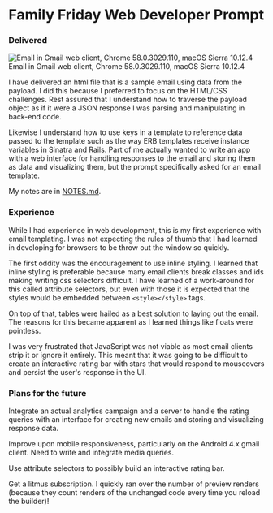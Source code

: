 # Family Friday Web Developer Prompt

### Delivered

![Email in Gmail web client, Chrome 58.0.3029.110, macOS Sierra 10.12.4](
  http://i.imgur.com/8wpFteh.png
  )
Email in Gmail web client, Chrome 58.0.3029.110, macOS Sierra 10.12.4

I have delivered an html file that is a sample email using data from the
payload. I did this because I preferred to focus on the HTML/CSS challenges.
Rest assured that I understand how to traverse the payload object as if it were
a JSON response I was parsing and manipulating in back-end code.

Likewise I understand how to use keys in a template to reference data passed to
the template such as the way ERB templates receive instance variables in Sinatra
and Rails. Part of me actually wanted to write an app with a web interface for
handling responses to the email and storing them as data and visualizing them,
but the prompt specifically asked for an email template.

My notes are in [NOTES.md](NOTES.md).

### Experience

While I had experience in web development, this is my first experience with
email templating. I was not expecting the rules of thumb that I had learned in
developing for browsers to be throw out the window so quickly.

The first oddity was the encouragement to use inline styling. I learned that
inline styling is preferable because many email clients break classes and ids
making writing css selectors difficult. I have learned of a work-around for this
called attribute selectors, but even with those it is expected that the styles
would be embedded between ```<style></style>``` tags.

On top of that, tables were hailed as a best solution to laying out the email.
The reasons for this became apparent as I learned things like floats were
pointless.

I was very frustrated that JavaScript was not viable as most email clients strip
it or ignore it entirely. This meant that it was going to be difficult to create
an interactive rating bar with stars that would respond to mouseovers and
persist the user's response in the UI.

### Plans for the future

Integrate an actual analytics campaign and a server to handle the rating
queries with an interface for creating new emails and storing and visualizing
response data.

Improve upon mobile responsiveness, particularly on the Android 4.x gmail
client. Need to write and integrate media queries.

Use attribute selectors to possibly build an interactive rating bar.

Get a litmus subscription. I quickly ran over the number of preview renders
(because they count renders of the unchanged code every time you reload the
builder)!
